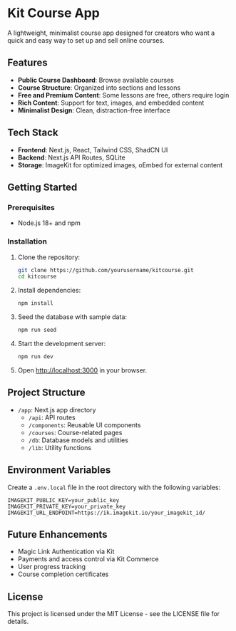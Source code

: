 # Kit Course App

A lightweight, minimalist course app designed for creators who want a quick and easy way to set up and sell online courses.

## Features

- **Public Course Dashboard**: Browse available courses
- **Course Structure**: Organized into sections and lessons
- **Free and Premium Content**: Some lessons are free, others require login
- **Rich Content**: Support for text, images, and embedded content
- **Minimalist Design**: Clean, distraction-free interface

## Tech Stack

- **Frontend**: Next.js, React, Tailwind CSS, ShadCN UI
- **Backend**: Next.js API Routes, SQLite
- **Storage**: ImageKit for optimized images, oEmbed for external content

## Getting Started

### Prerequisites

- Node.js 18+ and npm

### Installation

1. Clone the repository:
   ```bash
   git clone https://github.com/yourusername/kitcourse.git
   cd kitcourse
   ```

2. Install dependencies:
   ```bash
   npm install
   ```

3. Seed the database with sample data:
   ```bash
   npm run seed
   ```

4. Start the development server:
   ```bash
   npm run dev
   ```

5. Open [http://localhost:3000](http://localhost:3000) in your browser.

## Project Structure

- `/app`: Next.js app directory
  - `/api`: API routes
  - `/components`: Reusable UI components
  - `/courses`: Course-related pages
  - `/db`: Database models and utilities
  - `/lib`: Utility functions

## Environment Variables

Create a `.env.local` file in the root directory with the following variables:

```
IMAGEKIT_PUBLIC_KEY=your_public_key
IMAGEKIT_PRIVATE_KEY=your_private_key
IMAGEKIT_URL_ENDPOINT=https://ik.imagekit.io/your_imagekit_id/
```

## Future Enhancements

- Magic Link Authentication via Kit
- Payments and access control via Kit Commerce
- User progress tracking
- Course completion certificates

## License

This project is licensed under the MIT License - see the LICENSE file for details.
